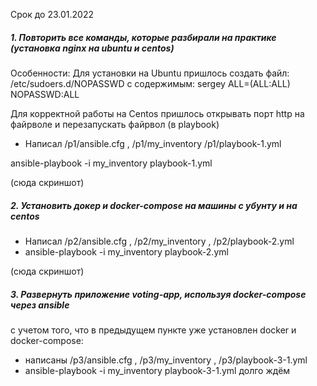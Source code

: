 Срок до 23.01.2022
##### 1. Повторить все команды, которые разбирали на практике (установка nginx на ubuntu и centos)

Особенности:
Для установки на Ubuntu пришлось создать файл: /etc/sudoers.d/NOPASSWD
c содержимым: sergey ALL=(ALL:ALL) NOPASSWD:ALL

Для корректной работы на Centos пришлось открывать порт http на файрволе и перезапускать файрвол (в playbook)

- Написал /p1/ansible.cfg , /p1/my_inventory /p1/playbook-1.yml

ansible-playbook -i my_inventory playbook-1.yml

(сюда скриншот)


##### 2. Установить докер и docker-compose на машины с убунту и на centos

- Написал /p2/ansible.cfg , /p2/my_inventory , /p2/playbook-2.yml
- ansible-playbook -i my_inventory playbook-2.yml

(сюда скриншот)



##### 3. Развернуть приложение voting-app, используя docker-compose через ansible

с учетом того, что в предыдущем пункте уже установлен docker и docker-compose:

- написаны /p3/ansible.cfg , /p3/my_inventory , /p3/playbook-3-1.yml
- ansible-playbook -i my_inventory playbook-3-1.yml
долго ждём




